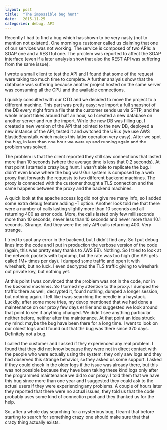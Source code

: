 ```yaml
---
layout: post
title:  "The impossible bug hunt"
date:   2015-11-25
categories: debug, API
---
```


Recently I had to find a bug which has shown to be very nasty (not to mention
not existent). One morning a customer called us claiming that one of our
services was not working. The service is composed of two APIs: a SOAP one and
a RESTful one. The problem was reported to affect the SOAP interface (even if
a later analysis show that also the REST API was suffering from the same
issue).

I wrote a small client to test the API and I found that some of the request
were taking too much time to complete. A further analysis show that the
database was suffering because another project hosted on the same server was
consuming all the CPU and the available connections.

I quickly consulted with our CTO and we decided to move the project to
a different machine. This part was pretty easy: we import a full snapshot of
the DB every night from a file that the customer sends us via SFTP, and the
whole import takes around half an hour, so I created a new database on another
server and run the import. While the new DB was filling up, I created a new
version of the API that pointed to the new DB, deployed a new instance of the
API, tested it and switched the URLs (we use AWS ElasticBeanstalk which makes
this latter operation very easy). After we spot the bug, in less than one hour
we were up and running again and the problem was solved.

The problem is that the client reported they still saw connections that lasted
more than 10 seconds (where the average time is less that 0.2 seconds). At that
point I started a crazy bug hunt. I wasn’t able to replicate the bug. I didn’t
even know where the bug was! Our system is composed by a web proxy that
forwards the requests to two different backend machines. The proxy is connected
with the customer thought a TLS connection and the same happens between the
proxy and the backend machines.

A quick look at the apache access log did not give me many info, so I added
some extra debug feature adding -T option. Another look told me that there were
a number of calls lasting slightly more than 10 seconds and all returning 400
as error code. More, the calls lasted only few milliseconds more than 10
seconds, never less than 10 seconds and never more than 10.1 seconds. Strange.
And they were the only API calls returning 400. Very strange.

I tried to spot any error in the backend, but I didn’t find any. So I put debug
lines into the code and I put in production the verbose version of the code
(again, this was pretty easy thanks to AWS EB). Nothing. So I tried to look at
the network packets with tcpdump, but the rate was too high (the API gets
called 1M+ times per day). I dumped some traffic and open it with wireshark,
but no luck. I even decrypted the TLS traffic giving to wireshark out private
key, but nothing yet.

At this point I was convinced that the problem was not in the code, nor in the
backend machines. So I turned my attention to the proxy. I dumped the traffic
there as well, decrypted it, found nothing, dumped a longer session, but
nothing again. I felt like i was searching the needle in a haystack. Luckily,
after some more tries, my devop mentioned that we had done a maintenance on our
proxy few days earlier and suggested we look around that point to see if
anything changed. We didn’t see anything particular neither before, neither
after tha maintenance. At that point an idea struck my mind: maybe the bug have
been there for a long time. I went to look on our oldest logs and I found out
that the bug was there since 370 days. Definitely not a bug.

I called the customer and I asked if they experienced any real problem. I found
that they did not know because they were not in direct contact with the people
who were actually using the system: they only saw logs and they had observed
this strange behavior, so they asked us some support. I asked if they could
check in the older logs if the issue was already there, but this was not
possible because they have been taking these kind logs only after the
programmed maintenance we did to our proxy. I told them that we have this bug
since more than one year and I suggested they could ask to the actual users if
they were experiencing any problems. A couple of hours later they reported that
there were no actual issues, they told us that the code probably uses some kind
of connection pool and they thanked us for the help.

So, after a whole day searching for a mysterious bug, I learnt that before
starting to search for something crazy, one should make sure that that crazy
thing actually exists.
